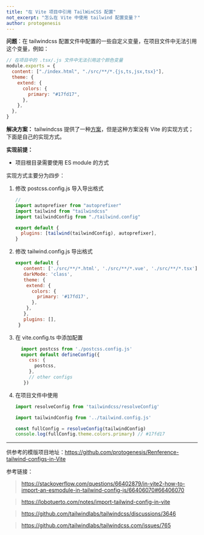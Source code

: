 ```yaml
---
title: "在 Vite 项目中引用 TailWinCSS 配置"
not_excerpt: "怎么在 Vite 中使用 tailwind 配置变量？"
author: protogenesis
---
```


**问题**：在 tailwindcss 配置文件中配置的一些自定义变量，在项目文件中无法引用这个变量，例如：

```js
// 在项目中的 .tsx/.js 文件中无法引用这个颜色变量
module.exports = {
  content: ["./index.html", "./src/**/*.{js,ts,jsx,tsx}"],
  theme: {
    extend: {
      colors: {
        primary: "#17fd17",
      },
    },
  },
}
```

**解决方案：** tailwindcss 提供了一种[方案](https://tailwindcss.com/docs/configuration#referencing-in-java-script)，但是这种方案没有 Vite 的实现方式；下面是自己的实现方式。


**实现前提：**

- 项目根目录需要使用 ES module 的方式

实现方式主要分为四步：

1. 修改 postcss.config.js 导入导出格式

   ```js
   //
   import autoprefixer from "autoprefixer"
   import tailwind from "tailwindcss"
   import tailwindConfig from "./tailwind.config"

   export default {
     plugins: [tailwind(tailwindConfig), autoprefixer],
   }
   ```

2. 修改 tailwind.config.js 导出格式

   ```js
   export default {
      content: ['./src/**/*.html', './src/**/*.vue', './src/**/*.tsx'],
      darkMode: 'class',
      theme: {
       extend: {
         colors: {
           primary: '#17fd17',
         },
       },
      },
      plugins: [],
    }
    ```

3. 在 vite.config.ts 中添加配置

   ```js
     import postcss from './postcss.config.js'
     export default defineConfig({
        css: {
          postcss,
        },
        // other configs
      })
      ```

4. 在项目文件中使用

   ```js
   import resolveConfig from 'tailwindcss/resolveConfig'

   import tailwindConfig from '../tailwind.config.js'

   const fullConfig = resolveConfig(tailwindConfig)
   console.log(fullConfig.theme.colors.primary) // #17fd17
   ```
   
---

供参考的模版项目地址：https://github.com/protogenesis/Renference-tailwind-configs-in-Vite

参考链接：
  > https://stackoverflow.com/questions/66402879/in-vite2-how-to-import-an-esmodule-in-tailwind-config-js/66406070#66406070

  > https://lobotuerto.com/notes/import-tailwind-config-in-vite

  > https://github.com/tailwindlabs/tailwindcss/discussions/3646
  
  > https://github.com/tailwindlabs/tailwindcss.com/issues/765